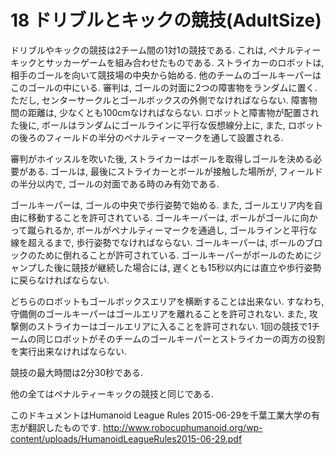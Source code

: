 # 18 ドリブルとキックの競技(AdultSize)

ドリブルやキックの競技は2チーム間の1対1の競技である. これは, ペナルティーキックとサッカーゲームを組み合わせたものである. ストライカーのロボットは, 相手のゴールを向いて競技場の中央から始める. 他のチームのゴールキーパーはこのゴールの中にいる. 審判は, ゴールの対面に2つの障害物をランダムに置く. ただし, センターサークルとゴールボックスの外側でなければならない. 障害物間の距離は, 少なくとも100cmなければならない. ロボットと障害物が配置された後に, ボールはランダムにゴールラインに平行な仮想線分上に, また, ロボットの後ろのフィールドの半分のペナルティーマークを通して設置される.  

審判がホイッスルを吹いた後, ストライカーはボールを取得しゴールを決める必要がある. ゴールは, 最後にストライカーとボールが接触した場所が, フィールドの半分以内で, ゴールの対面である時のみ有効である.  

ゴールキーパーは, ゴールの中央で歩行姿勢で始める. また, ゴールエリア内を自由に移動することを許可されている. ゴールキーパーは, ボールがゴールに向かって蹴られるか, ボールがペナルティーマークを通過し, ゴールラインと平行な線を超えるまで, 歩行姿勢でなければならない. ゴールキーパーは, ボールのブロックのために倒れることが許可されている. ゴールキーパーがボールのためにジャンプした後に競技が継続した場合には, 遅くとも15秒以内には直立や歩行姿勢に戻らなければならない.  

どちらのロボットもゴールボックスエリアを横断することは出来ない. すなわち, 守備側のゴールキーパーはゴールエリアを離れることを許可されない. また, 攻撃側のストライカーはゴールエリアに入ることを許可されない. 1回の競技で1チームの同じロボットがそのチームのゴールキーパーとストライカーの両方の役割を実行出来なければならない.  

競技の最大時間は2分30秒である.  

他の全てはペナルティーキックの競技と同じである.  

このドキュメントはHumanoid League Rules 2015-06-29を千葉工業大学の有志が翻訳したものです.
<http://www.robocuphumanoid.org/wp-content/uploads/HumanoidLeagueRules2015-06-29.pdf>
